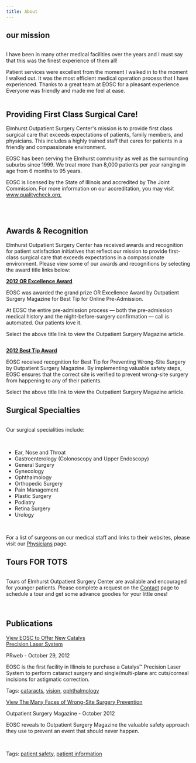```yaml
---
title: About
---
```


<section id="content">
	<div class="container_24">
		<div class="grid_24">
			<div class="wrapper ident-bot-12">
				<div class="grid_18 alpha rt-ident-bot-1">
					<div class="rt-inner-ident-2">
						<div class="ident-bot-10">
							<h2 class="ident-bot-3">our mission</h2>
							<div class="line ident-bot-5"></div>
							<div class="wrapper">
								<span class="aligncenter-r fleft"><img class="rt-ident-bot-2" src="/about/about_main.jpg" alt="" /></span>
								<div class="block-left-2">
									<p class="ident-bot-1">I have been in many other medical facilities over the years and I must say that this was the finest experience of them all!</p>
									<p class="ident-bot-1">Patient services were excellent from the moment I walked in to the moment I walked out. It was the most efficient medical operation process that I have experienced. Thanks to a great team at EOSC for a pleasant experience. Everyone was friendly and made me feel at ease.</p>
									<img src="/about/signature.jpg" alt="" />
								</div>
							</div>
						</div>
						<div class="wrapper">
						<h2 class="ident-bot-3">Providing First Class Surgical Care! </h2>
							<div class="line ident-bot-11"></div>
							<p class="ident-bot-5">Elmhurst Outpatient Surgery Center's mission is to provide first class surgical care that exceeds expectations of patients, family members, and physicians. This includes a highly trained  staff that cares for patients in a friendly and compassionate environment.</p>
							<p class="ident-bot-5">EOSC has been serving the Elmhurst community as well as the surrounding suburbs since 1999. We treat more than 8,000 patients per year ranging in age from 6 months to 95 years.</p>
							<p class="ident-bot-5">EOSC is licensed by the State of Illinois and accredited by The Joint Commission. For more information on our accreditation, you may visit <a class="link-1" href="http://www.qualitycheck.org/consumer/searchresults.aspx?nm=elmhurst+outpatient+surgery+center&ddstatelist=IL&st_nm=IL&st=IL" target="_blank">www.qualitycheck.org.</a></p>
							<br>
							<br>
							<h2 class="ident-bot-3">Awards &amp; Recognition </h2>
							<div class="line ident-bot-11"></div>
							<p class="ident-bot-5">Elmhurst Outpatient Surgery Center has received awards and recognition for patient satisfaction initiatives that reflect our mission to provide first-class surgical care that exceeds expectations in a compassionate environment. Please view some of our awards and recognitions by selecting the award title links below: </p>
							<div class="wrapper">
								<div class="grid_6 alpha rt-ident-bot-2">
									<p class="ident-bot-9"><strong><a href="http://www.eosc.org/OSM_Patient_Satisfaction_Award_2012.pdf" target="_blank">2012 OR Excellence Award</a></strong></p>
									<p class="ident-bot-1">EOSC was awarded the grand prize OR Excellence Award by Outpatient Surgery Magazine for Best Tip for Online Pre-Admission.</p>
									<p class="ident-bot-1">At EOSC the entire pre-admission process &#8212; both the pre-admission medical history and the night-before-surgery confirmation &#8212; call is automated. Our patients love it.</p>
									<p class="ident-bot-1"><span class="ident-bot-9">Select the above title link to view the Outpatient Surgery Magazine article.</span></p>
								</div>
								<div class="grid_4 aligncenter-r-2 rt-ident-bot-2">
									<img src="/about/about-trophy.jpg" alt="" />
								</div>
								<div class="grid_7 omega">
									<div class="rt-inner-ident-3">
										<p class="ident-bot-9"><strong><a href="http://www.eosc.org/OPM_WSS_Sept_2012.pdf" target="_blank">2012 Best Tip Award</a></strong></p>
										<p class="ident-bot-1">EOSC received recognition for  Best Tip for Preventing Wrong-Site Surgery by Outpatient Surgery Magazine. By implementing valuable safety steps, EOSC  ensures that the correct site is verified to prevent wrong-site surgery from happening to any of their patients.</p>
										<p class="ident-bot-1">Select the above title link to view the Outpatient Surgery Magazine article.</p>
									</div>
								</div>
							</div>
						</div>
					</div>
				</div>
				<div class="grid_6 omega">
					<h2 class="ident-bot-3">Surgical Specialties</h2>
					<div class="line ident-bot-5"></div>
					<div class="ident-bot-5">
						<span class="aligncenter-r-2"><img class="ident-bot-7" src="/about/page2-img3.jpg" alt="" /></span>
						<p class="ident-bot-9">Our surgical specialities include:</p>
						<br>
						<ul class="list-2">
							<li>Ear, Nose and Throat</li>
							<li>Gastroenterology (Colonoscopy and Upper Endoscopy)</li>
							<li>General Surgery</li>
							<li>Gynecology</li>
							<li>Ophthalmology</li>
							<li>Orthopedic Surgery</li>
							<li>Pain Management</li>
							<li>Plastic Surgery</li>
							<li>Podiatry</li>
							<li>Retina Surgery</li>
							<li>Urology</li>
						</ul>
						<br>
						<p>For a list of surgeons on our medical staff and links to their websites, please visit our <a class="link-1" href="/physicians">Physicians</a> page.</p>
					</div>
					<div class="ident-bot-5">
						<h2 class="ident-bot-3">Tours FOR TOTS</h2>
						<span class="aligncenter-r-2"><img class="ident-bot-7" src="/about/page2-img4.jpg" alt="" /></span>
						<p class="ident-bot-9"></p>
						<p>Tours of Elmhurst Outpatient Surgery Center are available and encouraged for younger patients. Please complete a request on the <a class="link-1" href="/contact">Contact</a> page to schedule a tour and get some advance goodies for your little ones!</p>
					</div>
					<div>
					  <p class="ident-bot-9">&nbsp;</p>
					</div>
				</div>
			</div>
			<div class="line-2 ident-bot-6"></div>
			<h2 class="ident-bot-13">Publications</h2>
			<div class="wrapper">
				<div class="grid_8 alpha rt-ident-bot-1">
					<p class="tetx-1"><a href="/about/EOSC_Catalys_Announcement_2012.pdf" target="_blank">View EOSC to Offer New Catalys <br>Precision Laser System</a></p>
					<p class="tetx-2 ident-bot-9">PRweb - October 29, 2012 </p>
					<p class="ident-bot-2">EOSC is the first facility in Illinois to purchase a Catalys™ Precision Laser System to perform cataract surgery and single/multi-plane arc cuts/corneal incisions for astigmatic correction.</p>
					<p class="tetx-2">Tags: <a class="link-1" href="/home/catalys">cataracts</a>, <a class="link-1" href="/physicians/retina">vision</a>, <a class="link-1" href="/physicians/ophthalmology">ophthalmology</a></p>
				</div>
				<div class="grid_8 rt-ident-bot-1">
					<p class="tetx-1"><a href="/about/OPM_November_2012.pdf" target="_blank">View The Many Faces of Wrong-Site Surgery Prevention </a></p>
					<p class="tetx-2 ident-bot-9">Outpatient Surgery Magazine - October 2012</p>
					<p class="ident-bot-2">EOSC reveals to Outpatient Surgery Magazine the valuable safety approach they use to prevent an event that should never happen.</p>
					<p>&nbsp;</p>
					<p class="tetx-2">Tags: <a class="link-1" href="/patients/safety-and-comfort">patient safety</a>, <a class="link-1" href="/patients">patient information</a></p>
				</div>
				<div class="grid_8 omega">
				</div>
			</div>
		</div>
	</div>
</section>